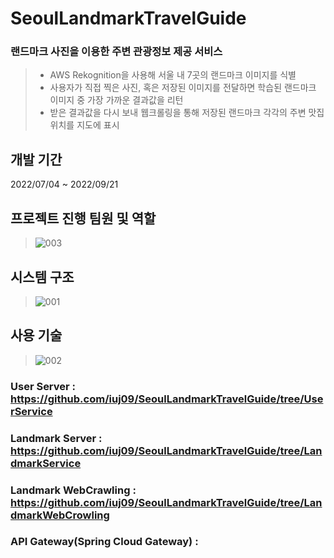 # SeoulLandmarkTravelGuide
### 랜드마크 사진을 이용한 주변 관광정보 제공 서비스
> - AWS Rekognition을 사용해 서울 내 7곳의 랜드마크 이미지를 식별
> - 사용자가 직접 찍은 사진, 혹은 저장된 이미지를 전달하면 학습된 랜드마크 이미지 중 가장 가까운 결과값을 리턴
> - 받은 결과값을 다시 보내 웹크롤링을 통해 저장된 랜드마크 각각의 주변 맛집 위치를 지도에 표시


## 개발 기간
2022/07/04 ~ 2022/09/21

## 프로젝트 진행 팀원 및 역할
>![003](https://user-images.githubusercontent.com/96827495/202970934-9aaf8241-e791-417d-8146-a5a0806f72f2.JPG)

## 시스템 구조
>![001](https://user-images.githubusercontent.com/96827495/202969794-6190e0c3-e9df-405b-99a5-bd27e89da6bd.JPG)

## 사용 기술
>![002](https://user-images.githubusercontent.com/96827495/202969910-b783d9a5-6ecf-49cc-9a90-fba00b9ef406.JPG)


### User Server : https://github.com/iuj09/SeoulLandmarkTravelGuide/tree/UserService
### Landmark Server : https://github.com/iuj09/SeoulLandmarkTravelGuide/tree/LandmarkService
### Landmark WebCrawling : https://github.com/iuj09/SeoulLandmarkTravelGuide/tree/LandmarkWebCrowling
### API Gateway(Spring Cloud Gateway) : 
